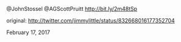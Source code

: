 @JohnStossel @AGScottPruitt http://bit.ly/2m48tSp 

original: http://twitter.com/jimmylittle/status/832668016177352704 

February 17, 2017